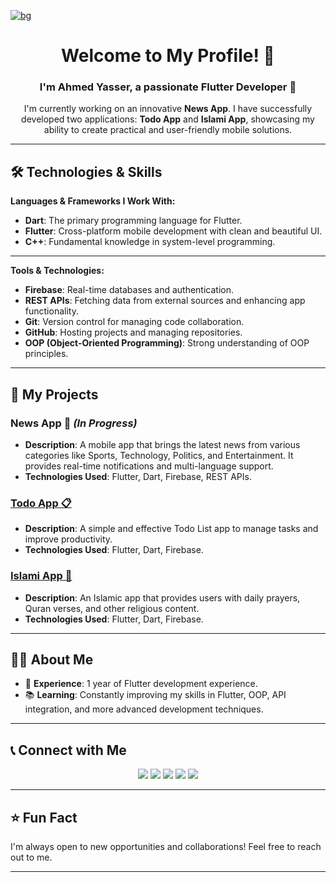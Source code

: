 [![bg](https://via.placeholder.com/1200x400/000000/FFFFFF?text=%E2%80%98Ahmed+Yasser%27s+GitHub%E2%80%99+%7C+Glowing+Tech+Text)](https://ahmedyasser.me)

<h1 align="center">Welcome to My Profile! 🌟</h1>
<h3 align="center">I'm Ahmed Yasser, a passionate Flutter Developer 🚀</h3>

<p align="center">
    I'm currently working on an innovative <b>News App</b>. I have successfully developed two applications: <b>Todo App</b> and <b>Islami App</b>, showcasing my ability to create practical and user-friendly mobile solutions.
</p>

---

## 🛠️ Technologies & Skills

**Languages & Frameworks I Work With:**
- **Dart**: The primary programming language for Flutter.
- **Flutter**: Cross-platform mobile development with clean and beautiful UI.
- **C++**: Fundamental knowledge in system-level programming.
  
--- 

**Tools & Technologies:**
- **Firebase**: Real-time databases and authentication.
- **REST APIs**: Fetching data from external sources and enhancing app functionality.
- **Git**: Version control for managing code collaboration.
- **GitHub**: Hosting projects and managing repositories.
- **OOP (Object-Oriented Programming)**: Strong understanding of OOP principles.

---

## 📱 My Projects

### **News App 📰** *(In Progress)*  
- **Description**: A mobile app that brings the latest news from various categories like Sports, Technology, Politics, and Entertainment. It provides real-time notifications and multi-language support.
- **Technologies Used**: Flutter, Dart, Firebase, REST APIs.

### **[Todo App 📋](https://github.com/your-username/Todo-App)**  
- **Description**: A simple and effective Todo List app to manage tasks and improve productivity.  
- **Technologies Used**: Flutter, Dart, Firebase.

### **[Islami App 🕌](https://github.com/your-username/Islami-App)**  
- **Description**: An Islamic app that provides users with daily prayers, Quran verses, and other religious content.  
- **Technologies Used**: Flutter, Dart, Firebase.

---

## 👨‍💻 About Me

- 💼 **Experience**: 1 year of Flutter development experience.    
- 📚 **Learning**: Constantly improving my skills in Flutter, OOP, API integration, and more advanced development techniques.  

---

## 📞 Connect with Me

<p align="center">
    <a href="https://www.linkedin.com/in/ahmed-yasser-913678335/" alt="LinkedIn">
        <img src="https://img.shields.io/badge/-LinkedIn-blue?style=for-the-badge&logo=linkedin" /></a>
    <a href="https://stackoverflow.com/" alt="StackOverflow">
        <img src="https://img.shields.io/badge/-StackOverflow-FE7A16?style=for-the-badge&logo=stack-overflow&logoColor=white" /></a>
    <a href="https://www.instagram.com/a_yasser10/" alt="Instagram">
        <img src="https://img.shields.io/badge/-Instagram-E4405F?style=for-the-badge&logo=instagram&logoColor=white" /></a>
    <a href="https://ahmedyasser.me" alt="Website">
        <img src="https://img.shields.io/badge/-ahmedyasser.me-242424?style=for-the-badge&logo=circle&logoColor=White" /></a>
    <a href="https://wa.me/201010374459" alt="WhatsApp">
        <img src="https://img.shields.io/badge/-WhatsApp-25D366?style=for-the-badge&logo=whatsapp&logoColor=white" /></a>
</p>

---

## ⭐️ Fun Fact
I'm always open to new opportunities and collaborations! Feel free to reach out to me.

---

[banner]: https://via.placeholder.com/1200x400?text=Welcome+to+Ahmed+Yasser's+GitHub
[website]: https://ahmedyasser.me
